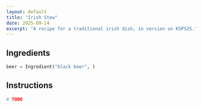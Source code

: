 ```yaml
---
layout: default
title: "Irish Stew"
date: 2025-09-14
excerpt: "A recipe for a traditional irish dish, in version on KSPS25."
---
```


## Ingredients

```python
beer = Ingredient("black beer", )
```

## Instructions

```python
# TODO
```